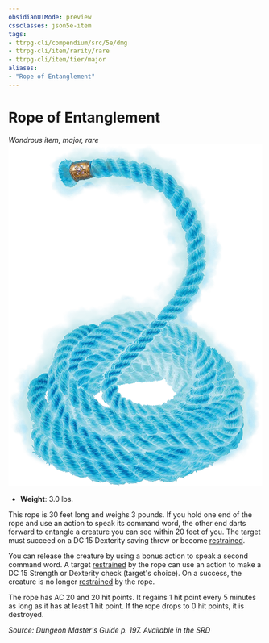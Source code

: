 ```yaml
---
obsidianUIMode: preview
cssclasses: json5e-item
tags:
- ttrpg-cli/compendium/src/5e/dmg
- ttrpg-cli/item/rarity/rare
- ttrpg-cli/item/tier/major
aliases: 
- "Rope of Entanglement"
---
```

# Rope of Entanglement
*Wondrous item, major, rare*  
![](/CLI/items/img/rope-of-entanglement.webp#right)

- **Weight**: 3.0 lbs.

This rope is 30 feet long and weighs 3 pounds. If you hold one end of the rope and use an action to speak its command word, the other end darts forward to entangle a creature you can see within 20 feet of you. The target must succeed on a DC 15 Dexterity saving throw or become [restrained](/CLI/conditions.md#Restrained).

You can release the creature by using a bonus action to speak a second command word. A target [restrained](/CLI/conditions.md#Restrained) by the rope can use an action to make a DC 15 Strength or Dexterity check (target's choice). On a success, the creature is no longer [restrained](/CLI/conditions.md#Restrained) by the rope.

The rope has AC 20 and 20 hit points. It regains 1 hit point every 5 minutes as long as it has at least 1 hit point. If the rope drops to 0 hit points, it is destroyed.

*Source: Dungeon Master's Guide p. 197. Available in the <span title='Systems Reference Document (5.1)'>SRD</span>*